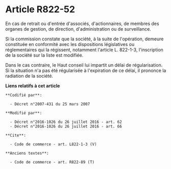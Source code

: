 # Article R822-52

En cas de retrait ou d'entrée d'associés, d'actionnaires, de membres des organes de gestion, de direction, d'administration
ou de surveillance. 

Si la commission constate que la société, à la suite de l'opération, demeure constituée en conformité avec les dispositions
législatives ou réglementaires qui la régissent, notamment l'article L. 822-1-3, l'inscription de la société sur la liste est
modifiée. 

Dans le cas contraire, le Haut conseil lui impartit un délai de régularisation. Si la situation n'a pas été régularisée à
l'expiration de ce délai, il prononce la radiation de la société.

**Liens relatifs à cet article**

	**Codifié par**:

	  - Décret n°2007-431 du 25 mars 2007

	**Modifié par**:

	  - Décret n°2016-1026 du 26 juillet 2016 - art. 62
	  - Décret n°2016-1026 du 26 juillet 2016 - art. 66

	**Cite**:

	  - Code de commerce - art. L822-1-3 (V)

	**Anciens textes**:

	  - Code de commerce - art. R822-89 (T)

